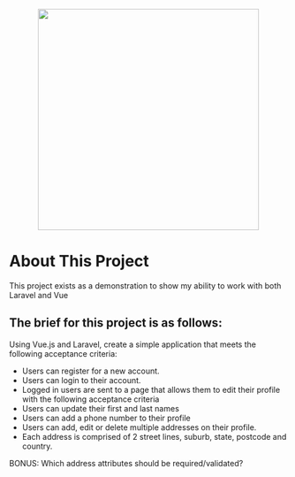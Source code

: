 <p align="center"><a href="https://laravel.com" target="_blank"><img src="https://raw.githubusercontent.com/laravel/art/master/logo-lockup/5%20SVG/2%20CMYK/1%20Full%20Color/laravel-logolockup-cmyk-red.svg" width="400"></a></p>

# About This Project

This project exists as a demonstration to show my ability to work with both Laravel and Vue


## The brief for this project is as follows:

Using Vue.js and Laravel, create a simple application that meets the following acceptance criteria:

* Users can register for a new account.
* Users can login to their account.
* Logged in users are sent to a page that allows them to edit their profile with the following acceptance criteria
* Users can update their first and last names
* Users can add a phone number to their profile
* Users can add, edit or delete multiple addresses on their profile.
* Each address is comprised of 2 street lines, suburb, state, postcode and country.
 
BONUS: Which address attributes should be required/validated?